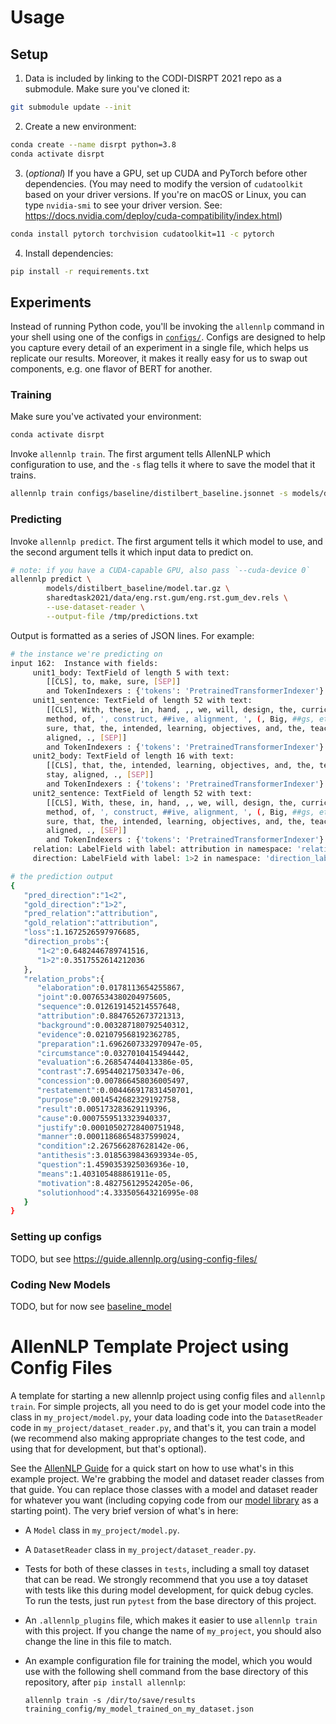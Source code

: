 # Usage

## Setup
1. Data is included by linking to the CODI-DISRPT 2021 repo as a submodule. Make sure you've cloned it:

```bash
git submodule update --init
```

2. Create a new environment:

```bash
conda create --name disrpt python=3.8
conda activate disrpt
```

3. (*optional*) If you have a GPU, set up CUDA and PyTorch before other dependencies. 
   (You may need to modify the version of `cudatoolkit` based on your driver versions. 
   If you're on macOS or Linux, you can type `nvidia-smi` to see your driver version.
   See: https://docs.nvidia.com/deploy/cuda-compatibility/index.html)

```bash
conda install pytorch torchvision cudatoolkit=11 -c pytorch
```

4. Install dependencies:

```bash
pip install -r requirements.txt
```

## Experiments

Instead of running Python code, you'll be invoking the `allennlp` command in your shell using one of the configs
in [`configs/`](configs/). Configs are designed to help you capture every detail of an experiment in a single file,
which helps us replicate our results. Moreover, it makes it really easy for us to swap out components, e.g. 
one flavor of BERT for another.

### Training

Make sure you've activated your environment:

```bash
conda activate disrpt
```

Invoke `allennlp train`. The first argument tells AllenNLP which configuration to use, and the `-s` flag tells
it where to save the model that it trains.

```bash
allennlp train configs/baseline/distilbert_baseline.jsonnet -s models/distilbert_baseline
```

### Predicting

Invoke `allennlp predict`. The first argument tells it which model to use, and the second argument tells it 
which input data to predict on.

```bash
# note: if you have a CUDA-capable GPU, also pass `--cuda-device 0`
allennlp predict \ 
        models/distilbert_baseline/model.tar.gz \
        sharedtask2021/data/eng.rst.gum/eng.rst.gum_dev.rels \
        --use-dataset-reader \
        --output-file /tmp/predictions.txt
```

Output is formatted as a series of JSON lines. For example:

```bash
# the instance we're predicting on
input 162:  Instance with fields:
 	 unit1_body: TextField of length 5 with text: 
 		[[CLS], to, make, sure, [SEP]]
 		and TokenIndexers : {'tokens': 'PretrainedTransformerIndexer'} 
 	 unit1_sentence: TextField of length 52 with text: 
 		[[CLS], With, these, in, hand, ,, we, will, design, the, curriculum, of, clinics, ,, based, on, the,
		method, of, ', construct, ##ive, alignment, ', (, Big, ##gs, et, al, ., ,, 2011, ), ,, to, make,
		sure, that, the, intended, learning, objectives, and, the, teaching, /, learning, activities, stay,
		aligned, ., [SEP]]
 		and TokenIndexers : {'tokens': 'PretrainedTransformerIndexer'} 
 	 unit2_body: TextField of length 16 with text: 
 		[[CLS], that, the, intended, learning, objectives, and, the, teaching, /, learning, activities,
		stay, aligned, ., [SEP]]
 		and TokenIndexers : {'tokens': 'PretrainedTransformerIndexer'} 
 	 unit2_sentence: TextField of length 52 with text: 
 		[[CLS], With, these, in, hand, ,, we, will, design, the, curriculum, of, clinics, ,, based, on, the,
		method, of, ', construct, ##ive, alignment, ', (, Big, ##gs, et, al, ., ,, 2011, ), ,, to, make,
		sure, that, the, intended, learning, objectives, and, the, teaching, /, learning, activities, stay,
		aligned, ., [SEP]]
 		and TokenIndexers : {'tokens': 'PretrainedTransformerIndexer'} 
 	 relation: LabelField with label: attribution in namespace: 'relation_labels'. 
 	 direction: LabelField with label: 1>2 in namespace: 'direction_labels'. 

# the prediction output
{
   "pred_direction":"1<2",
   "gold_direction":"1>2",
   "pred_relation":"attribution",
   "gold_relation":"attribution",
   "loss":1.1672526597976685,
   "direction_probs":{
      "1<2":0.6482446789741516,
      "1>2":0.3517552614212036
   },
   "relation_probs":{
      "elaboration":0.0178113654255867,
      "joint":0.0076534380204975605,
      "sequence":0.012619145214557648,
      "attribution":0.8847652673721313,
      "background":0.003287180792540312,
      "evidence":0.021079568192362785,
      "preparation":1.6962607332970947e-05,
      "circumstance":0.0327010415494442,
      "evaluation":6.268547440413386e-05,
      "contrast":7.695440217503347e-06,
      "concession":0.007866458036005497,
      "restatement":0.004466917831450701,
      "purpose":0.0014542682329192758,
      "result":0.005173283629119396,
      "cause":0.0007559513323940337,
      "justify":0.00010502728400751948,
      "manner":0.00011868654837599024,
      "condition":2.267566287628142e-06,
      "antithesis":3.0185639843693934e-05,
      "question":1.4590353925036936e-10,
      "means":1.403105488861911e-05,
      "motivation":8.482756129524205e-06,
      "solutionhood":4.333505643216995e-08
   }
}
```

### Setting up configs

TODO, but see https://guide.allennlp.org/using-config-files/

### Coding New Models

TODO, but for now see [baseline_model](gucorpling_models/rel/baseline_model.py)


# AllenNLP Template Project using Config Files

A template for starting a new allennlp project using config files and `allennlp train`.  For simple
projects, all you need to do is get your model code into the class in `my_project/model.py`, your
data loading code into the `DatasetReader` code in `my_project/dataset_reader.py`, and that's it,
you can train a model (we recommend also making appropriate changes to the test code, and using that
for development, but that's optional).

See the [AllenNLP Guide](https://guide.allennlp.org/your-first-model) for a quick start on how to
use what's in this example project.  We're grabbing the model and dataset reader classes from that
guide.  You can replace those classes with a model and dataset reader for whatever you want
(including copying code from our [model library](https://github.com/allenai/allennlp-models) as a
starting point). The very brief version of what's in here:

* A `Model` class in `my_project/model.py`.
* A `DatasetReader` class in `my_project/dataset_reader.py`.
* Tests for both of these classes in `tests`, including a small toy dataset that can be read.  We
  strongly recommend that you use a toy dataset with tests like this during model development, for
  quick debug cycles. To run the tests, just run `pytest` from the base directory of this project.
* An `.allennlp_plugins` file, which makes it easier to use `allennlp train` with this project.  If
  you change the name of `my_project`, you should also change the line in this file to match.
* An example configuration file for training the model, which you would use with the following shell
  command from the base directory of this repository, after `pip install allennlp`:

  `allennlp train -s /dir/to/save/results training_config/my_model_trained_on_my_dataset.json`
